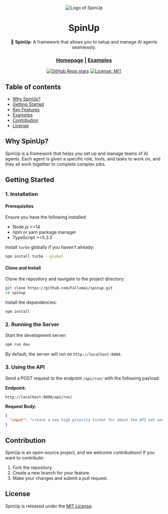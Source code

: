 <div align="center">

![Logo of SpinUp](./docs/SpinUp_logo.png)

# **SpinUp**

🤖 **SpinUp**: A framework that allows you to setup and manage AI agents seamlessly.

<h3>

[Homepage](https://www.spinup.com/) | [Examples](https://github.com/Fallomai/spinup/SpinUp-examples)

</h3>

[![GitHub Repo stars](https://img.shields.io/github/stars/Fallomai/spinup)](https://github.com/Fallomai/spinup)
[![License: MIT](https://img.shields.io/badge/License-MIT-green.svg)](https://opensource.org/licenses/MIT)

</div>

## Table of contents

- [Why SpinUp?](#why-SpinUp)
- [Getting Started](#getting-started)
- [Key Features](#key-features)
- [Examples](#examples)
- [Contribution](#contribution)
- [License](#license)

## Why SpinUp?

SpinUp is a framework that helps you set up and manage teams of AI agents.
Each agent is given a specific role, tools, and tasks to work on, and they all work together to complete complex jobs.

## Getting Started

### 1. Installation

#### Prerequisites

Ensure you have the following installed:

- Node.js >=14
- npm or yarn package manager
- TypeScript >=5.3.3

Install `turbo` globally if you haven't already:

```bash
npm install turbo --global
```

#### Clone and Install

Clone the repository and navigate to the project directory:

```bash
git clone https://github.com/Fallomai/spinup.git
cd spinup
```

Install the dependencies:

```bash
npm install
```

### 2. Running the Server

Start the development server:

```bash
npm run dev
```

By default, the server will run on `http://localhost:8080`.

### 3. Using the API

Send a POST request to the endpoint `/api/run/` with the following payload:

**Endpoint:**

```plaintext
http://localhost:8080/api/run/
```

**Request Body:**

```json
{
  "input": "create a new high priority ticket for about the API not working for endpoint /orders"
}
```

## Contribution

SpinUp is an open-source project, and we welcome contributions! If you want to contribute:

1. Fork the repository.
2. Create a new branch for your feature.
3. Make your changes and submit a pull request.

## License

SpinUp is released under the [MIT License](https://opensource.org/licenses/MIT).
